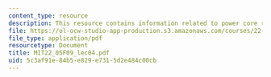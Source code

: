 ```yaml
---
content_type: resource
description: This resource contains information related to power core reactor.
file: https://ol-ocw-studio-app-production.s3.amazonaws.com/courses/22-05-neutron-science-and-reactor-physics-fall-2009/5c3af91e84b5e829e7315d2e484c00cb_MIT22_05F09_lec04.pdf
file_type: application/pdf
resourcetype: Document
title: MIT22_05F09_lec04.pdf
uid: 5c3af91e-84b5-e829-e731-5d2e484c00cb
---
```

